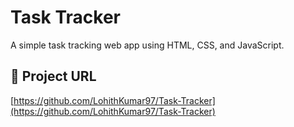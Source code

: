 # Task Tracker

A simple task tracking web app using HTML, CSS, and JavaScript.

## 🔗 Project URL

[https://github.com/LohithKumar97/Task-Tracker](https://github.com/LohithKumar97/Task-Tracker)
